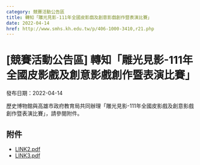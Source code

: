 ```yaml
---
category: 競賽活動公告區
title: 轉知「雕光見影-111年全國皮影戲及創意影戲創作暨表演比賽」
date: 2022-04-14
href: http://www.smhs.kh.edu.tw/p/406-1000-3410,r21.php
---
```


# [競賽活動公告區] 轉知「雕光見影-111年全國皮影戲及創意影戲創作暨表演比賽」

發布日期：2022-04-14

歷史博物館與高雄市政府教育局共同辦理「雕光見影-111年全國皮影戲及創意影戲創作暨表演比賽」，請參閱附件。

## 附件

- [LINK2.pdf](https://www.smhs.kh.edu.tw/var/file/0/1000/attach/15/pta_3170_9808603_96409.pdf)
- [LINK3.pdf](https://www.smhs.kh.edu.tw/var/file/0/1000/attach/15/pta_3171_8658428_96410.pdf)
